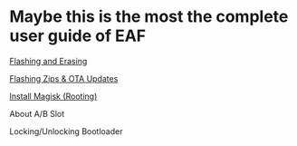 # Maybe this is the most the complete user guide of EAF
[Flashing and Erasing](./flash)

[Flashing Zips & OTA Updates](/docs/flash#flashzip)

[Install Magisk (Rooting)](/docs/magisk)

About A/B Slot

Locking/Unlocking Bootloader